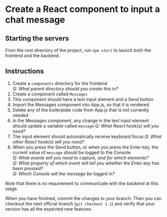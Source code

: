 # Create a React component to input a chat message #

## Starting the servers
From the root directory of the project, run `npm start` to launch both the frontend and the backend.

## Instructions
1. Create a `components` directory for the frontend  
   _Q: What parent directory should you create this in?_
2. Create a component called `Messages`
3. This component should have a text input element and a Send button
4. Import the Messages component into App.js, so that it is rendered
5. Delete any of the boilerplate code from App.js that is not currently needed
6. In the Messages component, any change in the text input element should update a variable called `message`
   _Q: What React hook(s) will you need?_
7. The input element should automatically receive keyboard focus
   _Q: What other React hook(s) will you need?_
8. When you press the Send button, or when you press the Enter key, the current value of `message` should be logged to the Console  
   _Q: What events will you need to capture, and for which elements?_  
   _Q: What property of which event will tell you whether the Enter key has been pressed?_  
   _Q: Which Console will the message be logged in?_ 

Note that there is no requirement to communicate with the backend at this stage.

When you have finished, commit the changes to your branch.
Then you can checkout the next official branch (`git checkout 1.1`) and verify that your version has all the expected new features.